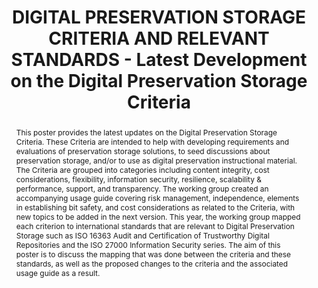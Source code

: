 ---
abstract: 'This poster provides the latest updates on the Digital Preservation Storage
  Criteria. These Criteria are intended to help with developing requirements and evaluations
  of preservation storage solutions, to seed discussions about preservation storage,
  and/or to use as digital preservation instructional material. The Criteria are grouped
  into categories including content integrity, cost considerations, flexibility, information
  security, resilience, scalability & performance, support, and transparency. The
  working group created an accompanying usage guide covering risk management, independence,
  elements in establishing bit safety, and cost considerations as related to the Criteria,
  with new topics to be added in the next version. This year, the working group mapped
  each criterion to international standards that are relevant to Digital Preservation
  Storage such as ISO 16363 Audit and Certification of Trustworthy Digital Repositories
  and the ISO 27000 Information Security series. The aim of this poster is to discuss
  the mapping that was done between the criteria and these standards, as well as the
  proposed changes to the criteria and the associated usage guide as a result.

  '
creators:
- Eld Zierau
- Cynthia Wu
- Andrea Goethals
- Nancy McGovern
- Sibyl Schaefer
date: null
document_url: https://services.phaidra.univie.ac.at/api/object/o:1424849/download
grand_parent: iPRES
institutions:
- Royal Danish Library
- National Library of New Zealand
- Massachusetts Institute of Technology
- University of California
keywords:
- digital preservation storage
- archival storage
- criteria
- risk management
- standards
landing_page_url: https://phaidra.univie.ac.at/o:1424849
language: eng
layout: publication
license: CC BY 4.0 International
notes_url: null
parent: iPRES 2021
publication_type: poster
size: 426039
slides_url: null
source_name: iPRES
stream_url: null
title: DIGITAL PRESERVATION STORAGE CRITERIA AND RELEVANT STANDARDS - Latest Development
  on the Digital Preservation Storage Criteria
year: 2021
---